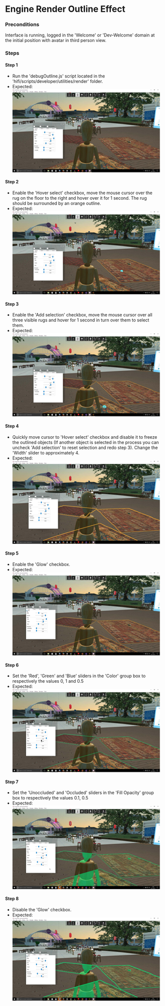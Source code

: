 # Engine Render Outline Effect

### Preconditions
Interface is running, logged in the 'Welcome' or 'Dev-Welcome' domain at the initial position with avatar in third person view.

### Steps

#### Step 1
- Run the 'debugOutline.js' script located in the 'hifi/scripts/developer/utilities/render' folder.
- Expected: ![](./init.jpg)

#### Step 2
- Enable the 'Hover select' checkbox, move the mouse cursor over the rug on the floor to the right and hover over it for 1 second. The rug should be surrounded by an orange outline.
- Expected: ![](./firsthover.jpg)

#### Step 3
- Enable the 'Add selection' checkbox, move the mouse cursor over all three visible rugs and hover for 1 second in turn over them to select them.
- Expected: ![](./threerugs.jpg)

#### Step 4
- Quickly move cursor to 'Hover select' checkbox and disable it to freeze the outlined objects (If another object is selected in the process you can uncheck 'Add selection' to reset selection and redo step 3). Change the 'Width' slider to approximately 4.
- Expected: ![](./width4.jpg)

#### Step 5
- Enable the 'Glow' checkbox.
- Expected: ![](./glow.jpg)

#### Step 6
- Set the 'Red', 'Green' and 'Blue' sliders in the 'Color' group box to respectively the values 0, 1 and 0.5
- Expected: ![](./greenglow.jpg)

#### Step 7
- Set the 'Unoccluded' and 'Occluded' sliders in the 'Fill Opacity' group box to respectively the values 0.1, 0.5
- Expected: ![](./fillwithglow.jpg)

#### Step 8
- Disable the 'Glow' checkbox.
- Expected: ![](./fillwithoutglow.jpg)


 
